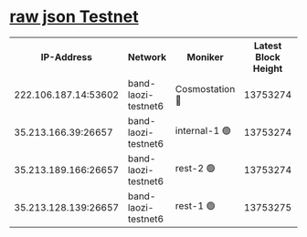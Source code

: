 
[raw json Testnet](https://rpc-check.bandt.stavr.tech/bandt/rpcbandt_result.json)
=

<table><tr><th>IP-Address</th><th>Network</th><th>Moniker</th><th>Latest Block Height</th><th>Earliest Block Height</th><th>Catching Up</th><th>Tx Index</th><th>Voting Power</th><th>Scan Time</th></tr><tr><td>222.106.187.14:53602</td><td>band-laozi-testnet6</td><td>Cosmostation 🔴</td><td>13753274</td><td>13177501</td><td>False</td><td>on</td><td>2203223</td><td>2023-12-11T06:49:37.502432221UTC</td></tr><tr><td>35.213.166.39:26657</td><td>band-laozi-testnet6</td><td>internal-1 🟢</td><td>13753274</td><td>13653274</td><td>False</td><td>on</td><td>0</td><td>2023-12-11T06:49:38.424716213UTC</td></tr><tr><td>35.213.189.166:26657</td><td>band-laozi-testnet6</td><td>rest-2 🟢</td><td>13753274</td><td>13653274</td><td>False</td><td>on</td><td>0</td><td>2023-12-11T06:49:39.300975275UTC</td></tr><tr><td>35.213.128.139:26657</td><td>band-laozi-testnet6</td><td>rest-1 🟢</td><td>13753275</td><td>13653275</td><td>False</td><td>on</td><td>0</td><td>2023-12-11T06:49:42.241734965UTC</td></tr></table>
